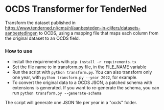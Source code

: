 # OCDS Transformer for TenderNed

Transform the dataset published in https://www.tenderned.nl/cms/nl/aanbesteden-in-cijfers/datasets-aanbestedingen
to OCDS, using a mapping file that maps each column from the original dataset to an OCDS field.

### How to use

- Install the requirements with `pip install -r requirements.tx`
- Set the file name to in transform.py file, in the FILE_NAME variable
- Run the script with `python transform.py`. You can also transform only one year, with `python transform.py --year 2022`, for example.
- To convert the original data to a OCDS JSON, a patched schema with extensions is generated. If you want to re-generate
the schema, you can run `python transform.py --generate-schema`

The script will generate one JSON file per year in a "ocds" folder.
